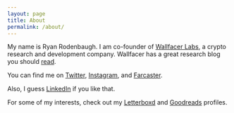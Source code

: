 ```yaml
---
layout: page
title: About
permalink: /about/
---
```


My name is Ryan Rodenbaugh. I am co-founder of [Wallfacer Labs](https://wallfacer.io/), a crypto research and development company. Wallfacer has a great research blog you should [read](https://wallfacerlabs.substack.com/). 

You can find me on [Twitter](https://twitter.com/RyanRodenbaugh/), [Instagram](https://www.instagram.com/ryanrodenbaugh/), and [Farcaster](https://warpcast.com/ryanrodenbaugh). 

Also, I guess [LinkedIn](https://www.linkedin.com/in/ryanrodenbaugh/) if you like that. 

For some of my interests, check out my [Letterboxd](https://letterboxd.com/RyanRodenbaugh/) and [Goodreads](https://www.goodreads.com/user/show/52144156-ryan-rodenbaugh) profiles. 
